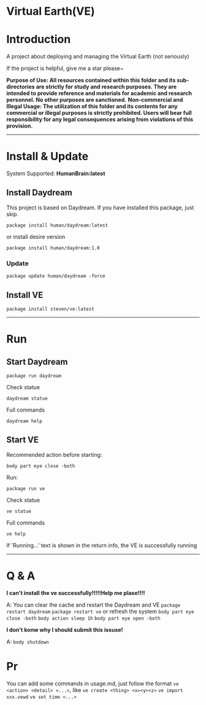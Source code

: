 # Virtual Earth(VE)

# Introduction
A project about deploying and managing the Virtual Earth (not seriously)

If the project is helpful, give me a star please~

**Purpose of Use: All resources contained within this folder and its sub-directories are strictly for study and research purposes. They are intended to provide reference and materials for academic and research personnel. No other purposes are sanctioned.**
**Non-commercial and Illegal Usage: The utilization of this folder and its contents for any commercial or illegal purposes is strictly prohibited. Users will bear full responsibility for any legal consequences arising from violations of this provision.**

---

# Install & Update
System Supported: **HumanBrain:latest**

## Install Daydream
This project is based on Daydream. If you have installed this package, just skip.
```
package install human/daydream:latest
```
or install desire version
```
package install human/daydream:1.0
```

### Update
```
package update human/daydream -force
```

## Install VE
```
package install steven/ve:latest
```

---

# Run
## Start Daydream
```
package run daydream
```

Check statue
```
daydream statue
```

Full commands
```
daydream help
```
## Start VE
Recommended action before starting:
```
body part eye close -both
```

Run:
```
package run ve
```

Check statue
```
ve statue
```

Full commands
```
ve help
```

If 'Running...' text is shown in the return info, the VE is successfully running

---

# Q & A

**I can't install the ve successfully!!!!!Help me plase!!!!**

A: You can clear the cache and restart the Daydream and VE ``package restart daydream`` ``package restart ve`` or refresh the system ``body part eye close -both`` ``body action sleep 1h`` ``body part eye open -both``

**I don't konw why I should submit this issuse!**

A: ``body shutdown``

# Pr
You can add some commands in usage.md, just follow the format ``ve <action> <detail> <...>``, like ``ve create <thing> <x><y><z>`` ``ve import xxx.vewd`` ``ve set time <...>``

